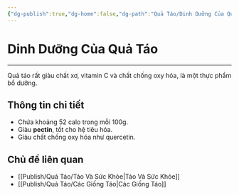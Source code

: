 ```yaml
---
{"dg-publish":true,"dg-home":false,"dg-path":"Quả Táo/Dinh Dưỡng Của Quả Táo.md","permalink":"/qua-tao/dinh-duong-cua-qua-tao/","dgPassFrontmatter":true,"updated":"2025-01-12T15:21:30.857+07:00"}
---
```


# Dinh Dưỡng Của Quả Táo
---

Quả táo rất giàu chất xơ, vitamin C và chất chống oxy hóa, là một thực phẩm bổ dưỡng.

## Thông tin chi tiết
- Chứa khoảng 52 calo trong mỗi 100g.
- Giàu **pectin**, tốt cho hệ tiêu hóa.
- Giàu chất chống oxy hóa như quercetin.

## Chủ đề liên quan
- [[Publish/Quả Táo/Táo Và Sức Khỏe\|Táo Và Sức Khỏe]]
- [[Publish/Quả Táo/Các Giống Táo\|Các Giống Táo]]

